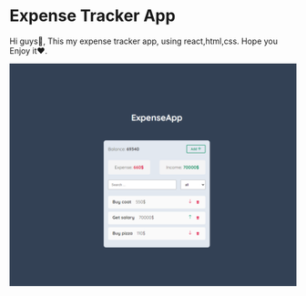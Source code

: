 # Expense Tracker App
 Hi guys👋,
 This my expense tracker app, using react,html,css.
 Hope you Enjoy it❤️.


 ![Preview](/public/images/imagePreview.png?raw=true)
